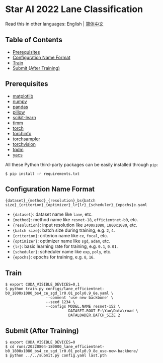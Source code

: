 # Star AI 2022 Lane Classification

Read this in other languages: English | [简体中文](README_zh-CN.md)

## Table of Contents

- [Prerequisites](#prerequisites)
- [Configuration Name Format](#configuration-name-format)
- [Train](#train)
- [Submit (After Training)](#submit)

## <a name="prerequisites"></a> Prerequisites

- [matplotlib](https://matplotlib.org/)
- [numpy](https://numpy.org/)
- [pandas](https://pandas.pydata.org/)
- [pillow](https://python-pillow.org/)
- [scikit-learn](https://scikit-learn.org/)
- [timm](https://github.com/rwightman/pytorch-image-models)
- [torch](https://pytorch.org/)
- [torchinfo](https://github.com/tyleryep/torchinfo)
- [torchsampler](https://github.com/ufoym/imbalanced-dataset-sampler)
- [torchvision](https://pytorch.org/vision/)
- [tqdm](https://github.com/tqdm/tqdm)
- [yacs](https://github.com/rbgirshick/yacs)

All these Python third-party packages can be easily installed through `pip`:

```shell
$ pip install -r requirements.txt
```

## <a name="configuration-name-format"></a> Configuration Name Format

```
{dataset}_{method}_{resolution}_bs{batch size}_{criterion}_{optimizer}_lr{lr}_{scheduler}_{epochs}e.yaml
```

- `{dataset}`: dataset name like `lane`, etc.
- `{method}`: method name like `resnet-18`, `efficientnet-b0`, etc.
- `{resolution}`: input resolution like `2400x1080`, `1800x1080`, etc.
- `{batch size}`: batch size during training, e.g. `2`, `4`.
- `{criterion}`: criterion name like `ce`, `focal`, etc.
- `{optimizer}`: optimizer name like `sgd`, `adam`, etc.
- `{lr}`: basic learning rate for training, e.g. `0.1`, `0.01`.
- `{scheduler}`: scheduler name like `exp`, `poly`, etc.
- `{epochs}`: epochs for training, e.g. `8`, `16`.

## <a name="train"></a> Train

```shell
$ export CUDA_VISIBLE_DEVICES=0,1
$ python train.py configs/lane_efficientnet-b0_1800x1080_bs4_ce_sgd_lr0.01_poly0.9_8e.yaml \
                  --comment 'use new backbone' \
                  --seed 1234 \
                  --configs MODEL.NAME resnet-152 \
                            DATASET.ROOT F:\Yao\Data\road \
                            DATALOADER.BATCH_SIZE 2
```

## <a name="submit"></a> Submit (After Training)

```shell
$ export CUDA_VISIBLE_DEVICES=0
$ cd runs/20220804-180000_lane_efficientnet-b0_1800x1080_bs4_ce_sgd_lr0.01_poly0.9_8e_use-new-backbone/
$ python ../../submit.py config.yaml last.pth
```
